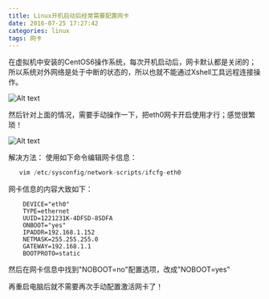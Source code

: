 ```yaml
---
title: Linux开机启动后经常需要配置网卡
date: 2016-07-25 17:27:42
categories: linux
tags: 网卡
---
```

在虚拟机中安装的CentOS6操作系统，每次开机启动后，网卡默认都是关闭的；所以系统对外网络是处于中断的状态的，所以也就不能通过Xshell工具远程连接操作。

![Alt text](http://soujava.com/images/wangka.jpg)

然后针对上面的情况，需要手动操作一下，把eth0网卡开启使用才行；感觉很繁琐！

![Alt text](http://soujava.com/images/wankapeizhi.jpg)

解决方法：
使用如下命令编辑网卡信息：
``` java
   vim /etc/sysconfig/network-scripts/ifcfg-eth0
```
网卡信息的内容大致如下：
```
	DEVICE="eth0"
	TYPE=ethernet
	UUID=1221231K-4DFSD-8SDFA
	ONBOOT="yes"
	IPADDR=192.168.1.152
	NETMASK=255.255.255.0
	GATEWAY=192.168.1.1
	BOOTPROTO=static
```
然后在网卡信息中找到"NOBOOT=no"配置选项，改成"NOBOOT=yes"

再重启电脑后就不需要再次手动配置激活网卡了！